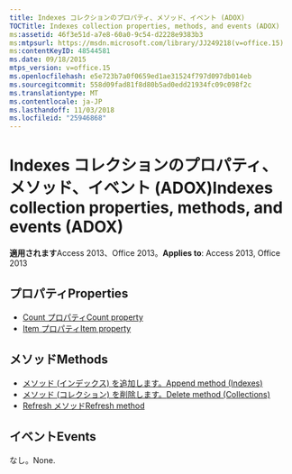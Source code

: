 ```yaml
---
title: Indexes コレクションのプロパティ、メソッド、イベント (ADOX)
TOCTitle: Indexes collection properties, methods, and events (ADOX)
ms:assetid: 46f3e51d-a7e8-60a0-9c54-d2228e9383b3
ms:mtpsurl: https://msdn.microsoft.com/library/JJ249218(v=office.15)
ms:contentKeyID: 48544581
ms.date: 09/18/2015
mtps_version: v=office.15
ms.openlocfilehash: e5e723b7a0f0659ed1ae31524f797d097db014eb
ms.sourcegitcommit: 558d09fad81f8d80b5ad0edd21934fc09c098f2c
ms.translationtype: MT
ms.contentlocale: ja-JP
ms.lasthandoff: 11/03/2018
ms.locfileid: "25946868"
---
```

# <a name="indexes-collection-properties-methods-and-events-adox"></a><span data-ttu-id="a389a-102">Indexes コレクションのプロパティ、メソッド、イベント (ADOX)</span><span class="sxs-lookup"><span data-stu-id="a389a-102">Indexes collection properties, methods, and events (ADOX)</span></span>

<span data-ttu-id="a389a-103">**適用されます**Access 2013、Office 2013。</span><span class="sxs-lookup"><span data-stu-id="a389a-103">**Applies to**: Access 2013, Office 2013</span></span>

## <a name="properties"></a><span data-ttu-id="a389a-104">プロパティ</span><span class="sxs-lookup"><span data-stu-id="a389a-104">Properties</span></span>

- [<span data-ttu-id="a389a-105">Count プロパティ</span><span class="sxs-lookup"><span data-stu-id="a389a-105">Count property</span></span>](count-property-ado.md)
- [<span data-ttu-id="a389a-106">Item プロパティ</span><span class="sxs-lookup"><span data-stu-id="a389a-106">Item property</span></span>](item-property-ado.md)

## <a name="methods"></a><span data-ttu-id="a389a-107">メソッド</span><span class="sxs-lookup"><span data-stu-id="a389a-107">Methods</span></span>

- [<span data-ttu-id="a389a-108">メソッド (インデックス) を追加します。</span><span class="sxs-lookup"><span data-stu-id="a389a-108">Append method (Indexes)</span></span>](append-method-adox-indexes.md)
- [<span data-ttu-id="a389a-109">メソッド (コレクション) を削除します。</span><span class="sxs-lookup"><span data-stu-id="a389a-109">Delete method (Collections)</span></span>](delete-method-adox-collections.md)
- [<span data-ttu-id="a389a-110">Refresh メソッド</span><span class="sxs-lookup"><span data-stu-id="a389a-110">Refresh method</span></span>](refresh-method-ado.md)

## <a name="events"></a><span data-ttu-id="a389a-111">イベント</span><span class="sxs-lookup"><span data-stu-id="a389a-111">Events</span></span>

<span data-ttu-id="a389a-112">なし。</span><span class="sxs-lookup"><span data-stu-id="a389a-112">None.</span></span>

